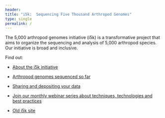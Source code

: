 ```yaml
---
header:
title: "i5k:  Sequencing Five Thousand Arthropod Genomes"
type: single
permalink: /
---
```


The 5,000 arthropod genomes initiative (i5k) is a transformative project that aims to organize the sequencing and analysis of 5,000 arthropod species. Our initiative is broad and inclusive.

<!---
Read our latest [news and updates](news/_posts).
--->
Find out:

- [About the i5k initiative](about)

- [Arthropod genomes sequenced so far](arthropod_genomes_at_ncbi)

<!--
- [Join the i5k community](community)

- [Embarking on a genome sequencing project (coming soon!)](learn)
-->
- [Sharing and depositing your data](share)

- [Join our monthly webinar series about techniques, technologies and best practices](webinar)

- [Old i5k site](archive)


